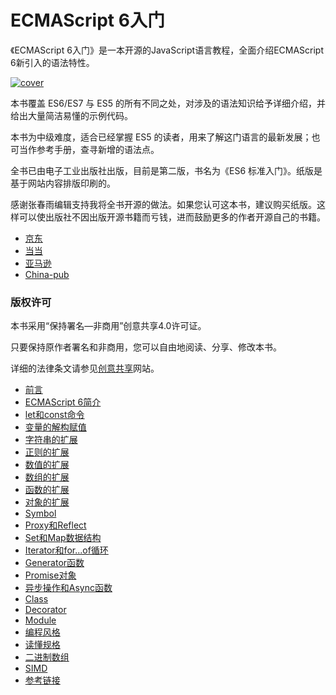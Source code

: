 # ECMAScript 6入门

《ECMAScript 6入门》是一本开源的JavaScript语言教程，全面介绍ECMAScript 6新引入的语法特性。

[![cover](data/es6/images/cover_thumbnail.jpg)](data/es6/images/cover-2nd.jpg)

本书覆盖 ES6/ES7 与 ES5 的所有不同之处，对涉及的语法知识给予详细介绍，并给出大量简洁易懂的示例代码。

本书为中级难度，适合已经掌握 ES5 的读者，用来了解这门语言的最新发展；也可当作参考手册，查寻新增的语法点。

全书已由电子工业出版社出版，目前是第二版，书名为《ES6 标准入门》。纸版是基于网站内容排版印刷的。

感谢张春雨编辑支持我将全书开源的做法。如果您认可这本书，建议购买纸版。这样可以使出版社不因出版开源书籍而亏钱，进而鼓励更多的作者开源自己的书籍。

- [京东](http://item.jd.com/11849235.html)
- [当当](http://product.dangdang.com/23840431.html)
- [亚马逊](http://www.amazon.cn/ES6-%E6%A0%87%E5%87%86%E5%85%A5%E9%97%A8-%E9%98%AE%E4%B8%80%E5%B3%B0/dp/B01A18WWAG/)
- [China-pub](http://product.china-pub.com/4904712)

### 版权许可

本书采用“保持署名—非商用”创意共享4.0许可证。

只要保持原作者署名和非商用，您可以自由地阅读、分享、修改本书。

详细的法律条文请参见[创意共享](http://creativecommons.org/licenses/by-nc/4.0/)网站。
- [前言](?file=README.md)
- [ECMAScript 6简介](?file=./docs/intro.md)
- [let和const命令](?file=./docs/let.md)
- [变量的解构赋值](?file=./docs/destructuring.md)
- [字符串的扩展](?file=./docs/string.md)
- [正则的扩展](?file=./docs/regex.md)
- [数值的扩展](?file=./docs/number.md)
- [数组的扩展](?file=./docs/array.md)
- [函数的扩展](?file=./docs/function.md)
- [对象的扩展](?file=./docs/object.md)
- [Symbol](?file=./docs/symbol.md)
- [Proxy和Reflect](?file=./docs/proxy.md)
- [Set和Map数据结构](?file=./docs/set-map.md)
- [Iterator和for...of循环](?file=./docs/iterator.md)
- [Generator函数](?file=./docs/generator.md)
- [Promise对象](?file=./docs/promise.md)
- [异步操作和Async函数](?file=./docs/async.md)
- [Class](?file=./docs/class.md)
- [Decorator](?file=./docs/decorator.md)
- [Module](?file=./docs/module.md)
- [编程风格](?file=./docs/style.md)
- [读懂规格](?file=./docs/spec.md)
- [二进制数组](?file=./docs/arraybuffer.md)
- [SIMD](?file=./docs/simd.md)
- [参考链接](?file=./docs/reference.md)